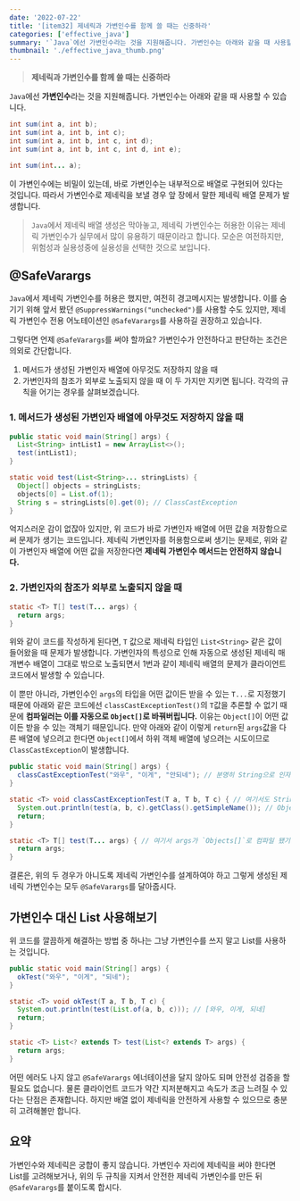 ```yaml
---
date: '2022-07-22'
title: '[item32] 제네릭과 가변인수를 함께 쓸 때는 신중하라'
categories: ['effective_java']
summary: '`Java`에선 가변인수라는 것을 지원해줍니다. 가변인수는 아래와 같을 때 사용할 수 있습니다.'
thumbnail: './effective_java_thumb.png'
---
```



> **제네릭과 가변인수를 함께 쓸 때는 신중하라**

`Java`에선 **가변인수**라는 것을 지원해줍니다. 가변인수는 아래와 같을 때 사용할 수 있습니다.
```java
int sum(int a, int b);
int sum(int a, int b, int c);
int sum(int a, int b, int c, int d);
int sum(int a, int b, int c, int d, int e);
```
```java
int sum(int... a);
```
이 가변인수에는 비밀이 있는데, 바로 가변인수는 내부적으로 배열로 구현되어 있다는 것입니다. 따라서 가변인수로 제네릭을 보낼 경우 앞 장에서 말한 제네릭 배열 문제가 발생합니다.

> `Java`에서 제네릭 배열 생성은 막아놓고, 제네릭 가변인수는 허용한 이유는 제네릭 가변인수가 실무에서 많이 유용하기 때문이라고 합니다. 모순은 여전하지만, 위험성과 실용성중에 실용성을 선택한 것으로 보입니다.

## @SafeVarargs
`Java`에서 제네릭 가변인수를 허용은 했지만, 여전히 경고메시지는 발생합니다. 이를 숨기기 위해 앞서 봤던 `@SuppressWarnings("unchecked")`를 사용할 수도 있지만, 제네릭 가변인수 전용 어노테이션인 `@SafeVarargs`를 사용하길 권장하고 있습니다.

그렇다면 언제 `@SafeVarargs`를 써야 할까요? 가변인수가 안전하다고 판단하는 조건은 의외로 간단합니다.
1. 메서드가 생성된 가변인자 배열에 아무것도 저장하지 않을 때
2. 가변인자의 참조가 외부로 노출되지 않을 때
이 두 가지만 지키면 됩니다. 각각의 규칙을 어기는 경우를 살펴보겠습니다. 

### 1. 메서드가 생성된 가변인자 배열에 아무것도 저장하지 않을 때
```java
public static void main(String[] args) {
  List<String> intList1 = new ArrayList<>();
  test(intList1);
}

static void test(List<String>... stringLists) {
  Object[] objects = stringLists;
  objects[0] = List.of(1);
  String s = stringLists[0].get(0); // ClassCastException
}
```
억지스러운 감이 없잖아 있지만, 위 코드가 바로 가변인자 배열에 어떤 값을 저장함으로써 문제가 생기는 코드입니다. 제네릭 가변인자를 허용함으로써 생기는 문제로, 위와 같이 가변인자 배열에 어떤 값을 저장한다면 **제네릭 가변인수 메서드는 안전하지 않습니다.**

### 2. 가변인자의 참조가 외부로 노출되지 않을 때
```java
static <T> T[] test(T... args) {
  return args;
}
```
위와 같이 코드를 작성하게 된다면, `T` 값으로 제네릭 타입인 `List<String>` 같은 값이 들어왔을 때 문제가 발생합니다. 가변인자의 특성으로 인해 자동으로 생성된 제네릭 매개변수 배열이 그대로 밖으로 노출되면서 1번과 같이 제네릭 배열의 문제가 클라이언트 코드에서 발생할 수 있습니다.

이 뿐만 아니라, 가변인수인 `args`의 타입을 어떤 값이든 받을 수 있는 `T...`로 지정했기 때문에 아래와 같은 코드에선 `classCastExceptionTest()`의 `T`값을 추론할 수 없기 때문에 **컴파일러는 이를 자동으로 `Object[]`로 바꿔버립니다.** 이유는 `Object[]`이 어떤 값이든 받을 수 있는 객체기 때문입니다. 만약 아래와 같이 이렇게 `return`된 `args`값을 다른 배열에 넣으려고 한다면 `Object[]`에서 하위 객체 배열에 넣으려는 시도이므로 `ClassCastException`이 발생합니다.
```java
public static void main(String[] args) {
  classCastExceptionTest("와우", "이게", "안되네"); // 분명히 String으로 인자를 전달했는데
}

static <T> void classCastExceptionTest(T a, T b, T c) { // 여기서도 String으로 받았지만 결과는?
  System.out.println(test(a, b, c).getClass().getSimpleName()); // Object[]
  return;
}

static <T> T[] test(T... args) { // 여기서 args가 `Objects[]`로 컴파일 됐기 때문
  return args;
}
```

결론은, 위의 두 경우가 아니도록 제네릭 가변인수를 설계하여야 하고 그렇게 생성된 제네릭 가변인수는 모두 `@SafeVarargs`를 달아줍시다.

## 가변인수 대신 List 사용해보기
위 코드를 깔끔하게 해결하는 방법 중 하나는 그냥 가변인수를 쓰지 말고 List를 사용하는 것입니다.
```java
public static void main(String[] args) {
  okTest("와우", "이게", "되네");
}

static <T> void okTest(T a, T b, T c) {
  System.out.println(test(List.of(a, b, c))); // [와우, 이게, 되네]
  return;
}

static <T> List<? extends T> test(List<? extends T> args) {
  return args;
}
```
어떤 에러도 나지 않고 `@SafeVarargs` 에너테이션을 달지 않아도 되며 안전성 검증을 할 필요도 없습니다. 물론 클라이언트 코드가 약간 지저분해지고 속도가 조금 느려질 수 있다는 단점은 존재합니다. 하지만 배열 없이 제네릭을 안전하게 사용할 수 있으므로 충분히 고려해볼만 합니다.

## 요약
가변인수와 제네릭은 궁합이 좋지 않습니다. 가변인수 자리에 제네릭을 써야 한다면 List를 고려해보거나, 위의 두 규칙을 지켜서 안전한 제네릭 가변인수를 만든 뒤 `@SafeVarargs`를 붙이도록 합시다.